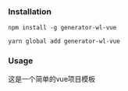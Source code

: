 
### Installation
`npm install -g generator-wl-vue`

`yarn global add generator-wl-vue`

### Usage
这是一个简单的vue项目模板